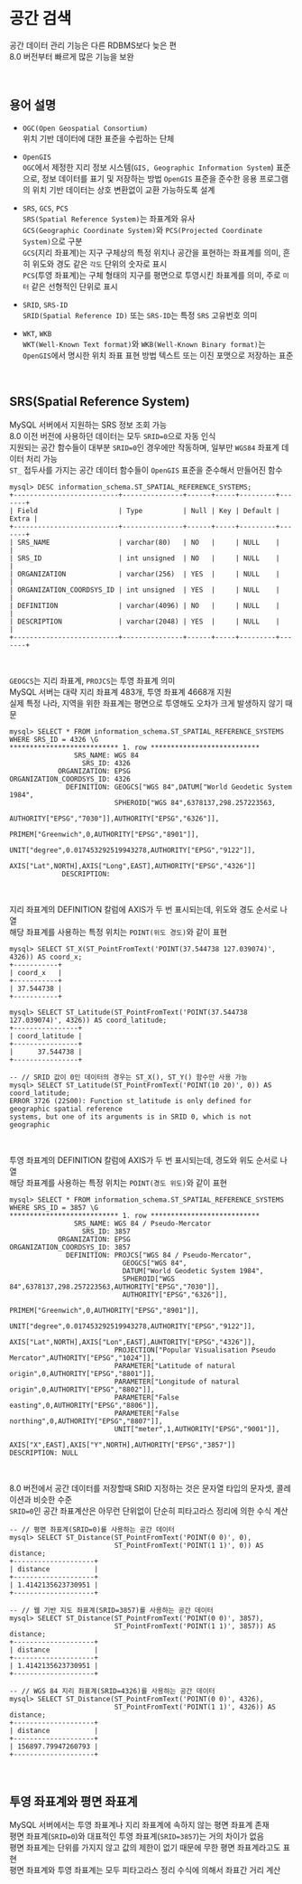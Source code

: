 # 공간 검색
공간 데이터 관리 기능은 다른 RDBMS보다 늦은 편  
8.0 버전부터 빠르게 많은 기능을 보완  

<br>

## 용어 설명
- `OGC(Open Geospatial Consortium)`  
위치 기반 데이터에 대한 표준을 수립하는 단체  

- `OpenGIS`  
`OGC`에서 제정한 지리 정보 시스템(`GIS, Geographic Information System`) 표준으로, 정보 데이터를 표기 및 저장하는 방법
`OpenGIS` 표준을 준수한 응용 프로그램의 위치 기반 데이터는 상호 변환없이 교환 가능하도록 설계  

- `SRS`, `GCS`, `PCS`  
`SRS(Spatial Reference System)`는 좌표계와 유사  
`GCS(Geographic Coordinate System)`와 `PCS(Projected Coordinate System)`으로 구분  
`GCS`(지리 좌표계)는 지구 구체상의 특정 위치나 공간을 표현하는 좌표계를 의미, 흔히 위도와 경도 같은 `각도` 단위의 숫자로 표시  
`PCS`(투영 좌표계)는 구체 형태의 지구를 평면으로 투영시킨 좌표계를 의미, 주로 `미터` 같은 선형적인 단위로 표시  

- `SRID`, `SRS-ID`  
`SRID(Spatial Reference ID)` 또는 `SRS-ID`는 특정 `SRS` 고유번호 의미  

- `WKT`, `WKB`  
`WKT(Well-Known Text format)`와 `WKB(Well-Known Binary format)`는 `OpenGIS`에서 명시한 위치 좌표 표현 방법
텍스트 또는 이진 포맷으로 저장하는 표준  

<br>

## SRS(Spatial Reference System)
MySQL 서버에서 지원하는 SRS 정보 조회 가능  
8.0 이전 버전에 사용하던 데이터는 모두 `SRID=0`으로 자동 인식  
지원되는 공간 함수들이 대부분 `SRID=0`인 경우에만 작동하며, 일부만 `WGS84` 좌표계 데이터 처리 가능  
`ST_` 접두사를 가지는 공간 데이터 함수들이 `OpenGIS` 표준을 준수해서 만들어진 함수  

```
mysql> DESC information_schema.ST_SPATIAL_REFERENCE_SYSTEMS;
+--------------------------+---------------+------+-----+---------+-------+
| Field                    | Type          | Null | Key | Default | Extra |
+--------------------------+---------------+------+-----+---------+-------+
| SRS_NAME                 | varchar(80)   | NO   |     | NULL    |       |
| SRS_ID                   | int unsigned  | NO   |     | NULL    |       |
| ORGANIZATION             | varchar(256)  | YES  |     | NULL    |       |
| ORGANIZATION_COORDSYS_ID | int unsigned  | YES  |     | NULL    |       |
| DEFINITION               | varchar(4096) | NO   |     | NULL    |       |
| DESCRIPTION              | varchar(2048) | YES  |     | NULL    |       |
+--------------------------+---------------+------+-----+---------+-------+
```

<br>

`GEOGCS`는 지리 좌표계, `PROJCS`는 투영 좌표계 의미  
MySQL 서버는 대략 지리 좌표계 483개, 투영 좌표계 4668개 지원  
실제 특정 나라, 지역을 위한 좌표계는 평면으로 투영해도 오차가 크게 발생하지 않기 때문  

```
mysql> SELECT * FROM information_schema.ST_SPATIAL_REFERENCE_SYSTEMS WHERE SRS_ID = 4326 \G
*************************** 1. row ***************************
                SRS_NAME: WGS 84
                  SRS_ID: 4326
            ORGANIZATION: EPSG
ORGANIZATION_COORDSYS_ID: 4326
              DEFINITION: GEOGCS["WGS 84",DATUM["World Geodetic System 1984",
                          SPHEROID["WGS 84",6378137,298.257223563,
                          AUTHORITY["EPSG","7030"]],AUTHORITY["EPSG","6326"]],
                          PRIMEM["Greenwich",0,AUTHORITY["EPSG","8901"]],
                          UNIT["degree",0.017453292519943278,AUTHORITY["EPSG","9122"]],
                          AXIS["Lat",NORTH],AXIS["Long",EAST],AUTHORITY["EPSG","4326"]]
             DESCRIPTION:
```

<br>

지리 좌표계의 DEFINITION 칼럼에 AXIS가 두 번 표시되는데, 위도와 경도 순서로 나열  
해당 좌표계를 사용하는 특정 위치는 `POINT(위도 경도)`와 같이 표현  

```
mysql> SELECT ST_X(ST_PointFromText('POINT(37.544738 127.039074)', 4326)) AS coord_x;
+-----------+
| coord_x   |
+-----------+
| 37.544738 |
+-----------+

mysql> SELECT ST_Latitude(ST_PointFromText('POINT(37.544738 127.039074)', 4326)) AS coord_latitude;
+----------------+
| coord_latitude |
+----------------+
|      37.544738 |
+----------------+

-- // SRID 값이 0인 데이터의 경우는 ST_X(), ST_Y() 함수만 사용 가능
mysql> SELECT ST_Latitude(ST_PointFromText('POINT(10 20)', 0)) AS coord_latitude;
ERROR 3726 (22S00): Function st_latitude is only defined for geographic spatial reference
systems, but one of its arguments is in SRID 0, which is not geographic
```

<br>

투영 좌표계의 DEFINITION 칼럼에 AXIS가 두 번 표시되는데, 경도와 위도 순서로 나열  
해당 좌표계를 사용하는 특정 위치는 `POINT(경도 위도)`와 같이 표현  

```
mysql> SELECT * FROM information_schema.ST_SPATIAL_REFERENCE_SYSTEMS WHERE SRS_ID = 3857 \G
*************************** 1. row ***************************
                SRS_NAME: WGS 84 / Pseudo-Mercator
                  SRS_ID: 3857
            ORGANIZATION: EPSG
ORGANIZATION_COORDSYS_ID: 3857
              DEFINITION: PROJCS["WGS 84 / Pseudo-Mercator",
                            GEOGCS["WGS 84",
                            DATUM["World Geodetic System 1984",
                            SPHEROID["WGS 84",6378137,298.257223563,AUTHORITY["EPSG","7030"]],
                            AUTHORITY["EPSG","6326"]],
                          PRIMEM["Greenwich",0,AUTHORITY["EPSG","8901"]],
                          UNIT["degree",0.017453292519943278,AUTHORITY["EPSG","9122"]],
                          AXIS["Lat",NORTH],AXIS["Lon",EAST],AUHTORITY["EPSG","4326"]],
                          PROJECTION["Popular Visualisation Pseudo Mercator",AUTHORITY["EPSG","1024"]],
                          PARAMETER["Latitude of natural origin",0,AUTHORITY["EPSG","8801"]],
                          PARAMETER["Longitude of natural origin",0,AUTHORITY["EPSG","8802"]],
                          PARAMETER["False easting",0,AUTHORITY["EPSG","8806"]],
                          PARAMETER["False northing",0,AUTHORITY["EPSG","8807"]],
                          UNIT["meter",1,AUTHORITY["EPSG","9001"]],
                          AXIS["X",EAST],AXIS["Y",NORTH],AUTHORITY["EPSG","3857"]]
DESCRIPTION: NULL
```

<br>

8.0 버전에서 공간 데이터를 저장할때 SRID 지정하는 것은 문자열 타입의 문자셋, 콜레이션과 비슷한 수준  
`SRID=0`인 공간 좌표계산은 아무런 단위없이 단순히 피타고라스 정리에 의한 수식 계산  

```
-- // 평면 좌표계(SRID=0)를 사용하는 공간 데이터
mysql> SELECT ST_Distance(ST_PointFromText('POINT(0 0)', 0),
                          ST_PointFromText('POINT(1 1)', 0)) AS distance;
+--------------------+
| distance           |
+--------------------+
| 1.4142135623730951 |
+--------------------+

-- // 웹 기반 지도 좌표계(SRID=3857)를 사용하는 공간 데이터
mysql> SELECT ST_Distance(ST_PointFromText('POINT(0 0)', 3857),
                          ST_PointFromText('POINT(1 1)', 3857)) AS distance;
+--------------------+
| distance           |
+--------------------+
| 1.4142135623730951 |
+--------------------+

-- // WGS 84 지리 좌표계(SRID=4326)를 사용하는 공간 데이터
mysql> SELECT ST_Distance(ST_PointFromText('POINT(0 0)', 4326),
                          ST_PointFromText('POINT(1 1)', 4326)) AS distance;
+--------------------+
| distance           |
+--------------------+
| 156897.79947260793 |
+--------------------+
```

<br>

## 투영 좌표계와 평면 좌표계
MySQL 서버에서는 투영 좌표계나 지리 좌표계에 속하지 않는 평면 좌표계 존재  
평면 좌표계(`SRID=0`)와 대표적인 투영 좌표계(`SRID=3857`)는 거의 차이가 없음  
평면 좌표계는 단위를 가지지 않고 값의 제한이 없기 때문에 무한 평면 좌표계라고도 표현  
평면 좌표계와 투영 좌표계는 모두 피타고라스 정리 수식에 의해서 좌표간 거리 계산  
























